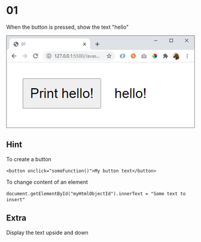 # 01

When the button is pressed, show the text "hello"

![](img/01.png)

## Hint

To create a button

    <button onclick="someFunction()">My button text</button>

To change content of an element

    document.getElementById("myHtmlObjectId").innerText = "Some text to insert"

## Extra

Display the text upside and down